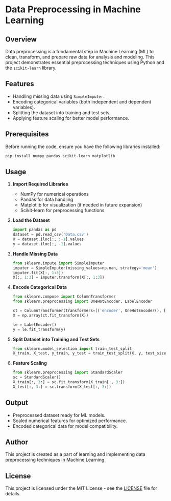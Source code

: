 # Data Preprocessing in Machine Learning

## Overview
Data preprocessing is a fundamental step in Machine Learning (ML) to clean, transform, and prepare raw data for analysis and modeling. This project demonstrates essential preprocessing techniques using Python and the `scikit-learn` library.

## Features
- Handling missing data using `SimpleImputer`.
- Encoding categorical variables (both independent and dependent variables).
- Splitting the dataset into training and test sets.
- Applying feature scaling for better model performance.

## Prerequisites
Before running the code, ensure you have the following libraries installed:
```bash
pip install numpy pandas scikit-learn matplotlib
```

## Usage
1. **Import Required Libraries**
   - NumPy for numerical operations
   - Pandas for data handling
   - Matplotlib for visualization (if needed in future expansion)
   - Scikit-learn for preprocessing functions

2. **Load the Dataset**
   ```python
   import pandas as pd
   dataset = pd.read_csv('Data.csv')
   X = dataset.iloc[:, :-1].values
   y = dataset.iloc[:, -1].values
   ```

3. **Handle Missing Data**
   ```python
   from sklearn.impute import SimpleImputer
   imputer = SimpleImputer(missing_values=np.nan, strategy='mean')
   imputer.fit(X[:, 1:3])
   X[:, 1:3] = imputer.transform(X[:, 1:3])
   ```

4. **Encode Categorical Data**
   ```python
   from sklearn.compose import ColumnTransformer
   from sklearn.preprocessing import OneHotEncoder, LabelEncoder
   
   ct = ColumnTransformer(transformers=[('encoder', OneHotEncoder(), [0])], remainder='passthrough')
   X = np.array(ct.fit_transform(X))
   
   le = LabelEncoder()
   y = le.fit_transform(y)
   ```

5. **Split Dataset into Training and Test Sets**
   ```python
   from sklearn.model_selection import train_test_split
   X_train, X_test, y_train, y_test = train_test_split(X, y, test_size=0.2, random_state=1)
   ```

6. **Feature Scaling**
   ```python
   from sklearn.preprocessing import StandardScaler
   sc = StandardScaler()
   X_train[:, 3:] = sc.fit_transform(X_train[:, 3:])
   X_test[:, 3:] = sc.transform(X_test[:, 3:])
   ```

## Output
- Preprocessed dataset ready for ML models.
- Scaled numerical features for optimized performance.
- Encoded categorical data for model compatibility.

## Author
This project is created as a part of learning and implementing data preprocessing techniques in Machine Learning.

## License
This project is licensed under the MIT License - see the [LICENSE](LICENSE) file for details.


